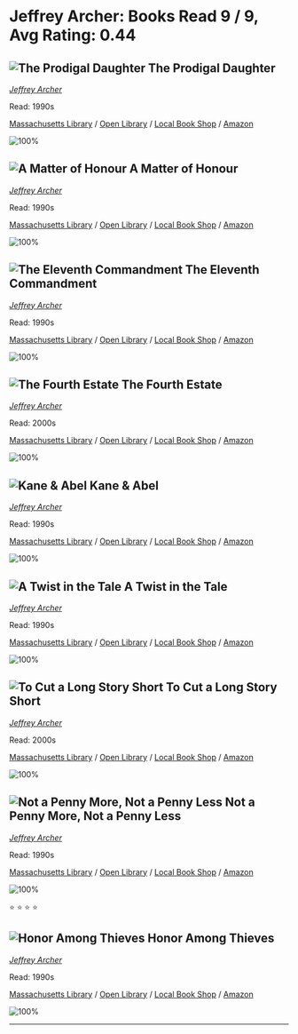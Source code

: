 # Jeffrey Archer:  Books Read 9 / 9, Avg Rating: 0.44 

## ![The Prodigal Daughter](https://covers.openlibrary.org/b/id/6824310-M.jpg) The Prodigal Daughter
*[Jeffrey Archer](../authors/JeffreyArcher)*

Read: 1990s

[Massachusetts Library](https://library.minlib.net/search/i=9781405047265) / [Open Library](https://openlibrary.org/isbn/9781405047265) / [Local Book Shop](https://bookshop.org/book/9781405047265) / [Amazon](https://amazon.com/dp/1250053013)

![100%](https://geps.dev/progress/100) 



## ![A Matter of Honour](https://covers.openlibrary.org/b/id/11562774-M.jpg) A Matter of Honour
*[Jeffrey Archer](../authors/JeffreyArcher)*

Read: 1990s

[Massachusetts Library](https://library.minlib.net/search/i=9780745157511) / [Open Library](https://openlibrary.org/isbn/9780745157511) / [Local Book Shop](https://bookshop.org/book/9780745157511) / [Amazon](https://amazon.com/dp/1250053005)

![100%](https://geps.dev/progress/100) 



## ![The Eleventh Commandment](https://covers.openlibrary.org/b/id/9625005-M.jpg) The Eleventh Commandment
*[Jeffrey Archer](../authors/JeffreyArcher)*

Read: 1990s

[Massachusetts Library](https://library.minlib.net/search/i=9789685959575) / [Open Library](https://openlibrary.org/isbn/9789685959575) / [Local Book Shop](https://bookshop.org/book/9789685959575) / [Amazon](https://amazon.com/dp/033052318X)

![100%](https://geps.dev/progress/100) 



## ![The Fourth Estate](https://covers.openlibrary.org/b/id/10526366-M.jpg) The Fourth Estate
*[Jeffrey Archer](../authors/JeffreyArcher)*

Read: 2000s

[Massachusetts Library](https://library.minlib.net/search/i=9780002255677) / [Open Library](https://openlibrary.org/isbn/9780002255677) / [Local Book Shop](https://bookshop.org/book/9780002255677) / [Amazon](https://amazon.com/dp/0061091936)

![100%](https://geps.dev/progress/100) 



## ![Kane & Abel](https://covers.openlibrary.org/b/id/11279169-M.jpg) Kane & Abel
*[Jeffrey Archer](../authors/JeffreyArcher)*

Read: 1990s

[Massachusetts Library](https://library.minlib.net/search/i=9783442093557) / [Open Library](https://openlibrary.org/isbn/9783442093557) / [Local Book Shop](https://bookshop.org/book/9783442093557) / [Amazon](https://amazon.com/dp/0001047590)

![100%](https://geps.dev/progress/100) 



## ![A Twist in the Tale](https://covers.openlibrary.org/b/id/11278832-M.jpg) A Twist in the Tale
*[Jeffrey Archer](../authors/JeffreyArcher)*

Read: 1990s

[Massachusetts Library](https://library.minlib.net/search/i=9780001056329) / [Open Library](https://openlibrary.org/isbn/9780001056329) / [Local Book Shop](https://bookshop.org/book/9780001056329) / [Amazon](https://amazon.com/dp/0002245361)

![100%](https://geps.dev/progress/100) 



## ![To Cut a Long Story Short](https://covers.openlibrary.org/b/id/14604287-M.jpg) To Cut a Long Story Short
*[Jeffrey Archer](../authors/JeffreyArcher)*

Read: 2000s

[Massachusetts Library](https://library.minlib.net/search/i=9780060189648) / [Open Library](https://openlibrary.org/isbn/9780060189648) / [Local Book Shop](https://bookshop.org/book/9780060189648) / [Amazon](https://amazon.com/dp/1447203038)

![100%](https://geps.dev/progress/100) 



## ![Not a Penny More, Not a Penny Less](https://covers.openlibrary.org/b/id/14313723-M.jpg) Not a Penny More, Not a Penny Less
*[Jeffrey Archer](../authors/JeffreyArcher)*

Read: 1990s

[Massachusetts Library](https://library.minlib.net/search/i=9781447272311) / [Open Library](https://openlibrary.org/isbn/9781447272311) / [Local Book Shop](https://bookshop.org/book/9781447272311) / [Amazon](https://amazon.com/dp/1447272315)

![100%](https://geps.dev/progress/100) 

:star: :star: :star: :star:

## ![Honor Among Thieves](https://covers.openlibrary.org/b/id/10291258-M.jpg) Honor Among Thieves
*[Jeffrey Archer](../authors/JeffreyArcher)*

Read: 1990s

[Massachusetts Library](https://library.minlib.net/search/i=9781568950457) / [Open Library](https://openlibrary.org/isbn/9781568950457) / [Local Book Shop](https://bookshop.org/book/9781568950457) / [Amazon](https://amazon.com/dp/0006476066)

![100%](https://geps.dev/progress/100) 



---
